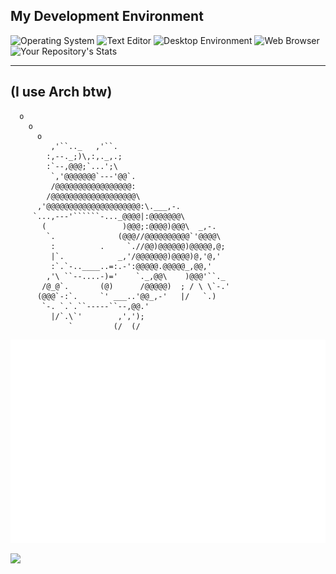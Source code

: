 ## My Development Environment
![Operating System](https://img.shields.io/static/v1?label=OS&message=Arch%20Linux%20&?style=flat&logo=linux)
![Text Editor](https://img.shields.io/static/v1?label=Text%20Editor&message=VSCode&?style=flat&logo=code)
![Desktop Environment](https://img.shields.io/static/v1?label=DE&message=gnome&color=blue&?style=flat&logo=gnome)
![Web Browser](https://img.shields.io/static/v1?label=Browser&message=Firefox&color=orange&?style=flat&logo=firefox)
![Your Repository's Stats](https://github-readme-stats.vercel.app/api/top-langs/?username=Your_GitHub_Username&theme=blue-green)
______________
(I use Arch btw)
 ---------------
      o
        o
          o 
             ,'``.._   ,'``.
            :,--._;)\,:,._,.;
            :`--,@@@;`...';\
             `,'@@@@@@@`---'@@`.
             /@@@@@@@@@@@@@@@@@:
            /@@@@@@@@@@@@@@@@@@@\
          ,'@@@@@@@@@@@@@@@@@@@@@:\.___,-.
         `...,---'``````-..._@@@@|:@@@@@@@\
           (                 )@@@;:@@@@)@@@\  _,-.
            `.              (@@@//@@@@@@@@@@`'@@@@\
             :          .     `.//@@)@@@@@@)@@@@@,@;
             |`.            _,'/@@@@@@@)@@@@)@,'@,'
             :`.`-..____..=:.-':@@@@@.@@@@@_,@@,'
            ,'\ ``--....-)='    `._,@@\    )@@@'``._
           /@_@`.       (@)      /@@@@@)  ; / \ \`-.'
          (@@@`-:`.     `' ___..'@@_,-'   |/   `.)
           `-. `.`.``-----``--,@@.'
             |/`.\`'        ,',');
                 `         (/  (/


![Metrics](/metrics.plugin.isocalendar.fullyear.svg)

![](https://komarev.com/ghpvc/?username=Thubs&style=flat&color=lightgrey)
